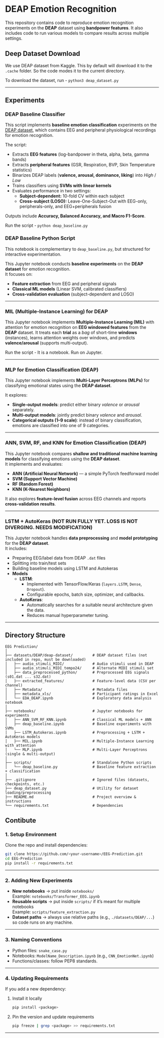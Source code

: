# DEAP Emotion Recognition

This repository contains code to reproduce emotion recognition experiments on the **DEAP** dataset using **bandpower features**. It also includes code to run various models to compare results across multiple settings. 


## Deep Dataset Download

We use DEAP dataset from Kaggle. This by default will download it to the ```.cache``` folder. So the code modes it to the current directory. 

To download the dataset, run  - ```python3 deap_dataset.py```

---

## Experiments

### DEAP Baseline Classifier

This script implements **baseline emotion classification** experiments on the [DEAP dataset](http://www.eecs.qmul.ac.uk/mmv/datasets/deap/), which contains EEG and peripheral physiological recordings for emotion recognition.

The script:
- Extracts **EEG features** (log-bandpower in theta, alpha, beta, gamma bands)  
- Extracts **peripheral features** (GSR, Respiration, BVP, Skin Temperature statistics)  
- Binarizes DEAP labels (**valence, arousal, dominance, liking**) into *High* / *Low*  
- Trains classifiers using **SVMs with linear kernels**  
- Evaluates performance in two settings:
  - **Subject-dependent:** 10-fold CV within each subject
  - **Cross-subject (LOSO):** Leave-One-Subject-Out with EEG-only, peripherals-only, and EEG+peripherals fusion

Outputs include **Accuracy, Balanced Accuracy, and Macro F1-Score**.

Run the script - `python deap_baseline.py`


### DEAP Baseline Python Script

This notebook is complementary to `deap_baseline.py`, but structured for interactive experimentation.

This Jupyter notebook conducts **baseline experiments** on the **DEAP dataset** for emotion recognition.  
It focuses on:
- **Feature extraction** from EEG and peripheral signals
- **Classical ML models** (Linear SVM, calibrated classifiers)
- **Cross-validation evaluation** (subject-dependent and LOSO)

---
### MIL (Multiple-Instance Learning) for DEAP 

This Jupyter notebook implements **Multiple-Instance Learning (MIL)** with attention for emotion recognition on **EEG windowed features** from the **DEAP** dataset. It treats each **trial** as a *bag* of short-time **windows** (instances), learns attention weights over windows, and predicts **valence/arousal** (supports multi-output).

Run the script - It is a notebook. Run on Jupyter. 

---

### MLP for Emotion Classification (DEAP)

This Jupyter notebook implements **Multi-Layer Perceptrons (MLPs)** for classifying emotional states using the **DEAP dataset**.

It explores:
- **Single-output models**: predict either binary *valence* or *arousal* separately.
- **Multi-output models**: jointly predict binary *valence* and *arousal*.
- **Categorical outputs (1–9 scale)**: instead of binary classification, emotions are classified into one of 9 categories.

---

### ANN, SVM, RF, and KNN for Emotion Classification (DEAP)

This Jupyter notebook compares **shallow and traditional machine learning models** for classifying emotions using the **DEAP dataset**.  
It implements and evaluates:
- **ANN (Artificial Neural Network)** — a simple PyTorch feedforward model
- **SVM (Support Vector Machine)**
- **RF (Random Forest)**
- **KNN (K-Nearest Neighbors)**

It also explores **feature-level fusion** across EEG channels and reports **cross-validation results**.

---

### LSTM + AutoKeras (NOT RUN FULLY YET. LOSS IS NOT DIVERGING. NEEDS MODIFICATION)

This Jupyter notebook handles **data preprocessing** and **model prototyping** for the **DEAP dataset**.  
It includes:
- Preparing EEG/label data from DEAP `.dat` files
- Splitting into train/test sets
- Building baseline models using LSTM and Autokeras
- **Models**
  - **LSTM**:
    - Implemented with TensorFlow/Keras (`layers.LSTM`, `Dense`, `Dropout`).
    - Configurable epochs, batch size, optimizer, and callbacks.
  - **AutoKeras**:
    - Automatically searches for a suitable neural architecture given the data.
    - Reduces manual hyperparameter tuning.

---

## Directory Structure 

```
EEG Prediction/
│
├── datasets/DEAP/deap-dataset/         # DEAP dataset files (not included in repo, must be downloaded)
│   ├── audio_stimuli_MIDI/             # Audio stimuli used in DEAP
│   ├── audio_stimuli_MIDI_tempo24/     # Alternate MIDI stimuli set
│   ├── data_preprocessed_python/       # Preprocessed EEG signals (s01.dat ... s32.dat)
│   ├── extracted_features/             # Feature-level data (CSV per channel)
│   ├── Metadata/                       # Metadata files
│   ├── metadata_xls/                   # Participant ratings in Excel
│   └── EDA_DEAP.ipynb                  # Exploratory data analysis notebook
│
├── notebooks/                          # Jupyter notebooks for experiments
│   ├── ANN_SVM_RF_KNN.ipynb            # Classical ML models + ANN
│   ├── deap_baseline.ipynb             # Baseline experiments with SVMs
│   ├── LSTM_Autokeras.ipynb            # Preprocessing + LSTM + AutoKeras models
│   ├── MIL.ipynb                       # Multiple-Instance Learning with attention
│   └── MLP.ipynb                       # Multi-Layer Perceptrons (single & multi-output)
│
├── scripts/                            # Standalone Python scripts
│   └── deap_baseline.py                # Baseline feature extraction + classification
│
├── .gitignore                          # Ignored files (datasets, checkpoints, etc.)
├── deap_dataset.py                     # Utility for dataset loading/preprocessing
├── README.md                           # Project overview & instructions
└── requirements.txt                    # Dependencies
```

## Contibute

### 1. Setup Environment
Clone the repo and install dependencies:
```bash
git clone https://github.com/<your-username>/EEG-Prediction.git
cd EEG-Prediction
pip install -r requirements.txt
```

---

### 2. Adding New Experiments
- **New notebooks** → put inside `notebooks/`  
  Example: `notebooks/Transformer_EEG.ipynb`
- **Reusable scripts** → put inside `scripts/` if it’s meant for multiple notebooks  
  Example: `scripts/feature_extraction.py`
- **Dataset paths** → always use relative paths (e.g., `./datasets/DEAP/...`) so code runs on any machine.

---

### 3. Naming Conventions
- Python files: `snake_case.py`
- Notebooks: `ModelName_Description.ipynb` (e.g., `CNN_EmotionNet.ipynb`)
- Functions/classes: follow PEP8 standards.

---

### 4. Updating Requirements
If you add a new dependency:
1. Install it locally
   ```bash
   pip install <package>
   ```
2. Pin the version and update requirements
   ```bash
   pip freeze | grep <package> >> requirements.txt
   ```

---



